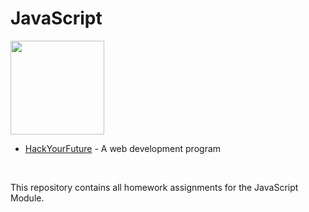 # JavaScript

<img src="https://upload.wikimedia.org/wikipedia/commons/9/99/Unofficial_JavaScript_logo_2.svg" width="150">

* [HackYourFuture](https://github.com/HackYourFuture) - A web development program

<br/>

This repository contains all homework assignments for the JavaScript Module.
